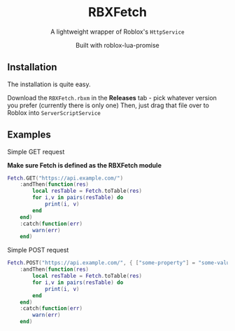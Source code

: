 <div align="center">
  <h1>RBXFetch</h1>
  <p>A lightweight wrapper of Roblox's <code>HttpService</code></p>
  Built with roblox-lua-promise
</div>

## Installation
The installation is quite easy.

Download the <code>RBXFetch.rbxm</code> in the <strong>Releases</strong> tab - pick whatever version you prefer (currently there is only one)
Then, just drag that file over to Roblox into <code>ServerScriptService</code>

## Examples
Simple GET request

<strong>Make sure Fetch is defined as the RBXFetch module</strong>
```lua
Fetch.GET("https://api.example.com/")
	:andThen(function(res)
		local resTable = Fetch.toTable(res)
		for i,v in pairs(resTable) do
			print(i, v)
		end
	end)
	:catch(function(err)
		warn(err)	
	end)
```

Simple POST request
```lua
Fetch.POST("https://api.example.com/", { ["some-property"] = "some-value" }, Enum.HttpContentType.ApplicationJson)
	:andThen(function(res)
		local resTable = Fetch.toTable(res)
		for i,v in pairs(resTable) do
			print(i, v)
		end
	end)
	:catch(function(err)
		warn(err)	
	end)
```
